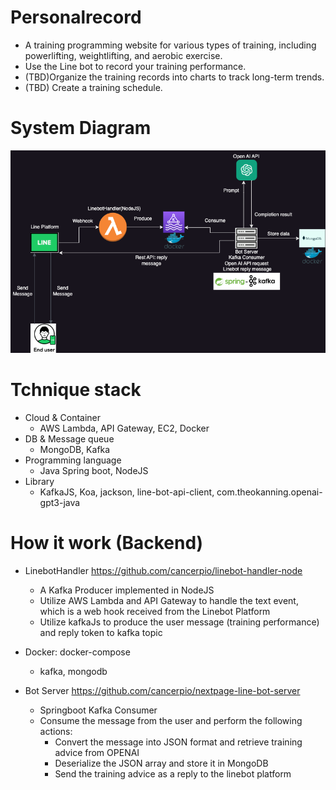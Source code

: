 # Personalrecord
 - A training programming website for various types of training, including powerlifting, weightlifting, and aerobic exercise. 
 - Use the Line bot to record your training performance.
 - (TBD)Organize the training records into charts to track long-term trends.
 - (TBD) Create a training schedule.

# System Diagram
![alt text](https://github.com/cancerpio/personalrecord/blob/main/Backend%E6%9E%B6%E6%A7%8B%E5%9C%96.drawio.png)
# Tchnique stack
 - Cloud & Container
   - AWS Lambda, API Gateway, EC2, Docker
 - DB & Message queue
   - MongoDB, Kafka
 - Programming language
   - Java Spring boot, NodeJS
 - Library
   - KafkaJS, Koa, jackson, line-bot-api-client, com.theokanning.openai-gpt3-java    

# How it work (Backend)
 - LinebotHandler https://github.com/cancerpio/linebot-handler-node
   - A Kafka Producer implemented in NodeJS 
   - Utilize AWS Lambda and API Gateway to handle the text event, which is a web hook received from the Linebot Platform 
   - Utilize kafkaJs to produce the user message (training performance) and reply token to kafka topic
    
 - Docker: docker-compose
   - kafka, mongodb
 - Bot Server https://github.com/cancerpio/nextpage-line-bot-server
   - Springboot Kafka Consumer 
   - Consume the message from the user and perform the following actions: 
     - Convert the message into JSON format and retrieve training advice from OPENAI
     - Deserialize the JSON array and store it in MongoDB 
     - Send the training advice as a reply to the linebot platform


